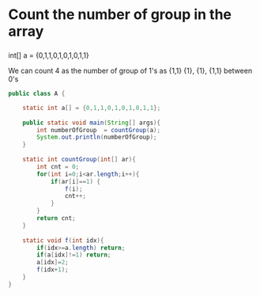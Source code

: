 # Count the number of group in the array


###

int[] a = {0,1,1,0,1,0,1,0,1,1}

We can count 4 as the number of group of 1's as {1,1} {1}, {1}, {1,1} between 0's

```java
public class A {

	static int a[] = {0,1,1,0,1,0,1,0,1,1};
	
	public static void main(String[] args){
		int numberOfGroup  = countGroup(a);
		System.out.println(numberOfGroup);
	}
	
	static int countGroup(int[] ar){
		int cnt = 0;
		for(int i=0;i<ar.length;i++){
			if(ar[i]==1) {
				f(i);
				cnt++;
			}
		}
		return cnt;
	}
	
	static void f(int idx){
		if(idx>=a.length) return;
		if(a[idx]!=1) return;
		a[idx]=2;
		f(idx+1);
	}
}
```
